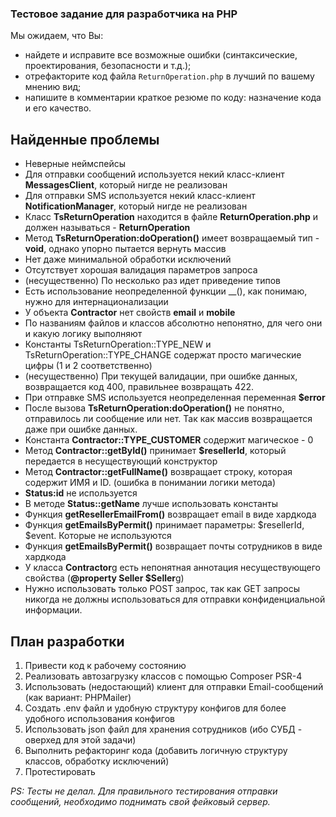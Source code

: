 ### Тестовое задание для разработчика на PHP
Мы ожидаем, что Вы:
* найдете и исправите все возможные ошибки (синтаксические, проектирования, безопасности и т.д.);
* отрефакторите код файла `ReturnOperation.php` в лучший по вашему мнению вид;
* напишите в комментарии краткое резюме по коду: назначение кода и его качество.

## Найденные проблемы
* Неверные неймспейсы
* Для отправки сообщений используется некий класс-клиент **MessagesClient**, который нигде не реализован
* Для отправки SMS используется некий класс-клиент **NotificationManager**, который нигде не реализован
* Класс **TsReturnOperation** находится в файле **ReturnOperation.php** и должен называться - **ReturnOperation**
* Метод **TsReturnOperation:doOperation()** имеет возвращаемый тип - **void**, однако упорно пытается вернуть массив
* Нет даже минимальной обработки исключений
* Отсутствует хорошая валидация параметров запроса
* (несущественно) По несколько раз идет приведение типов
* Есть использование неопределенной функции __(), как понимаю, нужно для интернационализации
* У объекта **Contractor** нет свойств **email** и **mobile**
* По названиям файлов и классов абсолютно непонятно, для чего они и какую логику выполняют
* Константы TsReturnOperation::TYPE_NEW и TsReturnOperation::TYPE_CHANGE содержат просто магические цифры (1 и 2 соответственно)
* (несущественно) При текущей валидации, при ошибке данных, возвращается код 400, правильнее возвращать 422.
* При отправке SMS используется неопределенная переменная **$error**
* После вызова **TsReturnOperation:doOperation()** не понятно, отправилось ли сообщение или нет. Так как массив возвращается даже при ошибке данных.
* Константа **Contractor::TYPE_CUSTOMER** содержит магическое - 0
* Метод **Contractor::getById()** принимает **$resellerId**, который передается в несуществующий конструктор
* Метод **Contractor::getFullName()** возвращает строку, которая содержит ИМЯ и ID. (ошибка в понимании логики метода)
* **Status:id** не используется
* В методе **Status::getName** лучше использовать константы
* Функция **getResellerEmailFrom()** возвращает email в виде хардкода
* Функция **getEmailsByPermit()** принимает параметры: $resellerId, $event. Которые не используются
* Функция **getEmailsByPermit()** возвращает почты сотрудников в виде хардкода
* У класса **Contractor**g есть непонятная аннотация несуществующего свойства (**@property Seller $Seller**g)
* Нужно использовать только POST запрос, так как GET запросы никогда не должны использоваться для отправки конфиденциальной информации.

## План разработки
1. Привести код к рабочему состоянию
2. Реализовать автозагрузку классов с помощью Composer PSR-4
3. Использовать (недостающий) клиент для отправки Email-сообщений (как вариант: PHPMailer)
4. Создать .env файл и удобную структуру конфигов для более удобного использования конфигов
5. Использовать json файл для хранения сотрудников (ибо СУБД - оверхед для этой задачи)
6. Выполнить рефакторинг кода (добавить логичную структуру классов, обработку исключений)
7. Протестировать

_PS: Тесты не делал. Для правильного тестирования отправки сообщений, необходимо поднимать свой фейковый сервер._
